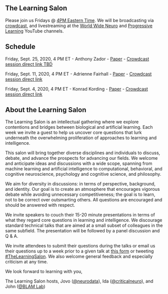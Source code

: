 ## The Learning Salon

Please join us Fridays @ [4PM Eastern Time](https://greenwichmeantime.com/time/to/eastern-local/). We will be broadcasting via  
[crowdcast](https://www.crowdcast.io/e/learningsalon/), and livestreaming at the [World Wide Neuro](https://www.youtube.com/channel/UCRtCI0-aWSVcS4_qM6yGS7g) and [Progressive Learning](https://www.youtube.com/channel/UCd1UGOIAuWzVVz0zdXamYsg) YouTube channels.


## Schedule

Friday, Sept. 25, 2020, 4 PM ET - Anthony Zador - [Paper](https://www.nature.com/articles/s41467-019-11786-6) - [Crowdcast session direct link TBD](https://www.crowdcast.io/e/learningsalon/2)

Friday, Sept. 11, 2020, 4 PM ET - Adrienne Fairhall - [Paper](https://www.sciencedirect.com/science/article/pii/S0959438814000361) - [Crowdcast session direct link](https://www.crowdcast.io/e/learningsalon/2)

Friday, Sept. 4, 2020, 4 PM ET - Konrad Kording - [Paper](https://journals.plos.org/ploscompbiol/article?id=10.1371/journal.pcbi.1005268) - [Crowdcast session direct link](https://www.crowdcast.io/e/learningsalon/1)

## About the Learning Salon

The Learning Salon is an intellectual gathering where we explore contentions and bridges between biological and artificial learning. Each week we invite a guest to help us uncover core questions that lurk underneath the overwhelming proliferation of approaches to learning and intelligence. 

This salon will bring together diverse disciplines and individuals to discuss, debate, and advance the prospects for advancing our fields. We welcome and anticipate ideas and discussions with a wide scope, spanning from machine learning and artificial intelligence to computational, behavioral, and cognitive neuroscience, psychology and cognitive science, and philosophy. 
 
We aim for diversity in discussions: in terms of perspective, background, and identity. Our goal is to create an atmosphere that encourages vigorous debate while avoiding unnecessary competitiveness; the goal is to learn, not to be correct over outsmarting others. All questions are encouraged and should be answered with respect.
 
We invite speakers to couch their 15-20 minute presentations in terms of what they regard core questions in learning and intelligence. We discourage standard technical talks that are aimed at a small subset of colleagues in the same subfield. The presentation will be followed by a panel discussion and Q & A. 

We invite attendees to submit their questions during the talks or email us their questions up to a week prior to a given talk at [this form](https://forms.gle/Q3nPb2sToQud4UTi6) or tweeting [#TheLearningSalon](https://twitter.com/search?q=%23TheLearningSalon&src=typed_query). We also welcome general feedback and especially criticism at any time.

 
We look forward to learning with you,

The Learning Salon hosts, 
Jovo ([@neurodata](https://twitter.com/neuro_data)), Ida ([@criticalneuro](https://twitter.com/criticalneuro)), and John ([@BLAM Lab](https://twitter.com/blamlab))
